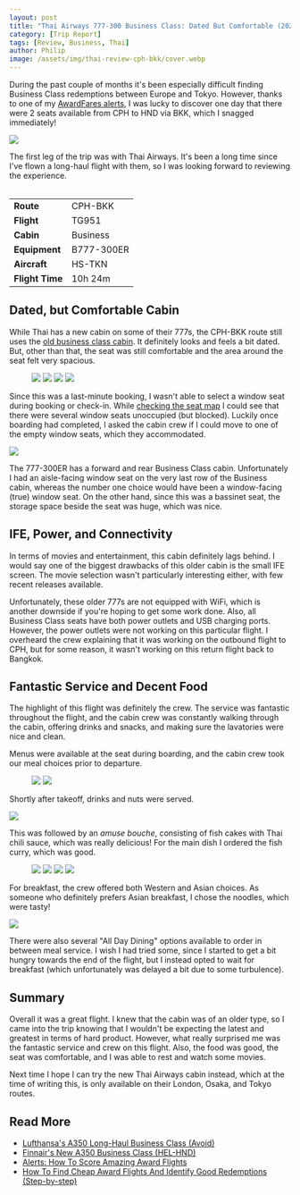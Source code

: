```yaml
---
layout: post
title: "Thai Airways 777-300 Business Class: Dated But Comfortable (2023)"
category: [Trip Report]
tags: [Review, Business, Thai]
author: Philip
image: /assets/img/thai-review-cph-bkk/cover.webp
---
```


During the past couple of months it's been especially difficult finding Business Class redemptions between Europe and Tokyo. However, thanks to one of my [AwardFares alerts](https://blog.awardfares.com/alerts/), I was lucky to discover one day that there were 2 seats available from CPH to HND via BKK, which I snagged immediately!

<img src="/assets/img/thai-review-cph-bkk/alert.webp" class="noborder" />

The first leg of the trip was with Thai Airways. It's been a long time since I've flown a long-haul flight with them, so I was looking forward to reviewing the experience.
<br>
<br>

<table>
<tr>
  <td><b>Route</b></td>
  <td>CPH-BKK</td>
</tr>
<tr>
  <td><b>Flight</b></td>
  <td>TG951</td>
</tr>
<tr>
  <td><b>Cabin</b></td>
  <td>Business</td>
</tr>
<tr>
  <td><b>Equipment</b></td>
  <td>B777-300ER</td>
</tr>
<tr>
  <td><b>Aircraft</b></td>
  <td>HS-TKN</td>
</tr>
<tr>
  <td><b>Flight Time</b></td>
  <td>10h 24m</td>
</tr>
</table>

## Dated, but Comfortable Cabin

While Thai has a new cabin on some of their 777s, the CPH-BKK route still uses the [old business class cabin](https://www.aerolopa.com/tg-77b). It definitely looks and feels a bit dated. But, other than that, the seat was still comfortable and the area around the seat felt very spacious.

<figure>
<img src="/assets/img/thai-review-cph-bkk/seat1.webp" />
<img src="/assets/img/thai-review-cph-bkk/seat2.webp" />
<img src="/assets/img/thai-review-cph-bkk/seat3.webp" />
<img src="/assets/img/thai-review-cph-bkk/seat4.webp" />
</figure>

Since this was a last-minute booking, I wasn't able to select a window seat during booking or check-in. While [checking the seat map](https://blog.awardfares.com/seatmaps/) I could see that there were several window seats unoccupied (but blocked). Luckily once boarding had completed, I asked the cabin crew if I could move to one of the empty window seats, which they accommodated.

<img src="/assets/img/thai-review-cph-bkk/seatmap.webp" />

The 777-300ER has a forward and rear Business Class cabin. Unfortunately I had an aisle-facing window seat on the very last row of the Business cabin, whereas the number one choice would have been a window-facing (true) window seat. On the other hand, since this was a bassinet seat, the storage space beside the seat was huge, which was nice.

## IFE, Power, and Connectivity

In terms of movies and entertainment, this cabin definitely lags behind. I would say one of the biggest drawbacks of this older cabin is the small IFE screen. The movie selection wasn't particularly interesting either, with few recent releases available.

Unfortunately, these older 777s are not equipped with WiFi, which is another downside if you're hoping to get some work done. Also, all Business Class seats have both power outlets and USB charging ports. However, the power outlets were not working on this particular flight. I overheard the crew explaining that it was working on the outbound flight to CPH, but for some reason, it wasn't working on this return flight back to Bangkok.

## Fantastic Service and Decent Food

The highlight of this flight was definitely the crew. The service was fantastic throughout the flight, and the cabin crew was constantly walking through the cabin, offering drinks and snacks, and making sure the lavatories were nice and clean.

Menus were available at the seat during boarding, and the cabin crew took our meal choices prior to departure.

<figure>
<img src="/assets/img/thai-review-cph-bkk/menu1.webp" />
<img src="/assets/img/thai-review-cph-bkk/menu2.webp" />
</figure>

Shortly after takeoff, drinks and nuts were served.

<img src="/assets/img/thai-review-cph-bkk/drink.webp" />

This was followed by an _amuse bouche_, consisting of fish cakes with Thai chili sauce, which was really delicious! For the main dish I ordered the fish curry, which was good.

<figure>
<img src="/assets/img/thai-review-cph-bkk/food1.webp" />
<img src="/assets/img/thai-review-cph-bkk/food2.webp" />
<img src="/assets/img/thai-review-cph-bkk/food3.webp" />
<img src="/assets/img/thai-review-cph-bkk/food4.webp" />
</figure>

For breakfast, the crew offered both Western and Asian choices. As someone who definitely prefers Asian breakfast, I chose the noodles, which were tasty!

<img src="/assets/img/thai-review-cph-bkk/food5.webp" />

There were also several "All Day Dining" options available to order in between meal service. I wish I had tried some, since I started to get a bit hungry towards the end of the flight, but I instead opted to wait for breakfast (which unfortunately was delayed a bit due to some turbulence).

## Summary

Overall it was a great flight. I knew that the cabin was of an older type, so I came into the trip knowing that I wouldn't be expecting the latest and greatest in terms of hard product. However, what really surprised me was the fantastic service and crew on this flight. Also, the food was good, the seat was comfortable, and I was able to rest and watch some movies.

Next time I hope I can try the new Thai Airways cabin instead, which at the time of writing this, is only available on their London, Osaka, and Tokyo routes.

## Read More

- [Lufthansa's A350 Long-Haul Business Class (Avoid)](https://blog.awardfares.com/lufthansa-long-haul-business-a350/)
- [Finnair's New A350 Business Class (HEL-HND)](https://blog.awardfares.com/finnair-hel-hnd-business/)
- [Alerts: How To Score Amazing Award Flights](https://blog.awardfares.com/alerts/)
- [How To Find Cheap Award Flights And Identify Good Redemptions (Step-by-step)](https://blog.awardfares.com/how-to-find-cheap-award-flights/)

<script type="application/ld+json">
{
  "@context": "https://schema.org/", 
  "@type": "Product", 
  "name": "Thai Airways 777-300 Business Class",
  "image": "",
  "description": "Review of Thai's dated 777-300ER Business Class from Copenhagen to Bangkok",
  "brand": {
    "@type": "Brand",
    "name": "Thai Airways"
  },
  "aggregateRating": {
    "@type": "AggregateRating",
    "ratingValue": "3.9",
    "bestRating": "5",
    "worstRating": "1",
    "ratingCount": "1",
    "reviewCount": "1"
  },
  "review": {
    "@type": "Review",
    "name": "Dated but comfortable.",
    "reviewBody": "During the past couple of months it's been especially difficult finding Business Class redemptions between Europe and Tokyo. However, thanks to one of my [AwardFares alerts](https://blog.awardfares.com/alerts/), I was lucky to discover one day that there were 2 seats available from CPH to HND via BKK, which I snagged immediately!

The first leg of the trip was with Thai Airways. It's been a long time since I've flown a long-haul flight with them, so I was looking forward to reviewing the experience. While Thai has a new cabin on some of their 777s, the CPH-BKK route still uses the [old business class cabin](https://www.aerolopa.com/tg-77b). It definitely looks and feels a bit dated. But, other than that, the seat was still comfortable, and the area around the seat felt very spacious.

Since this was a last-minute booking, I wasn't able to select a window seat during booking or check-in. While checking the seatmap, I could see that there were several window seats unoccupied (but blocked). Luckily once boarding had completed, I asked the cabin crew if I could move to one of the empty window seats, which they accommodated.

The 777-300ER has a forward and rear Business Class cabin. Unfortunately I had an aisle-facing window seat on the very last row of the Business cabin, whereas the number one choice would have been a window-facing (true) window seat. On the other hand, since this was a bassinet seat, the storage space beside the seat was huge, which was nice.

In terms of movies and entertainment, this cabin definitely lags behind. I would say one of the biggest drawbacks of this older cabin is the small IFE screen. The movie selection wasn't particularly interesting either, with few recent releases available.

Unfortunately, these older 777s are not equipped with WiFi, which is another downside if you're hoping to get some work done. Also, all Business Class seats have both power outlets and USB charging ports. However, the power outlets were not working on this particular flight. I overheard the crew explaining that it was working on the outbound flight to CPH, but for some reason, it wasn't working on this return flight back to Bangkok.

The highlight of this flight was definitely the crew. The service was fantastic throughout the flight, and the cabin crew was constantly walking through the cabin, offering drinks and snacks, and making sure the lavatories were nice and clean.

Menus were available at the seat during boarding, and the cabin crew took our meal choices prior to departure.

Overall it was a great flight. I knew that the cabin was of an older type, so I came into the trip knowing that I wouldn't be expecting the latest and greatest in terms of hard product. However, what really surprised me was the fantastic service and crew on this flight. Also, the food was good, the seat was comfortable, and I was able to rest and watch some movies.

Next time I hope I can try the new Thai Airways cabin instead, which at the time of writing this, is only available on their London, Osaka, and Tokyo routes.",
    "reviewRating": {
      "@type": "Rating",
      "ratingValue": "3.9",
      "bestRating": "5",
      "worstRating": "1"
    },
    "datePublished": "2023-10-26",
    "author": {"@type": "Person", "name": "Philip Bergqvist"},
    "publisher": {"@type": "Organization", "name": "AwardFares"}
  }
}
</script>
